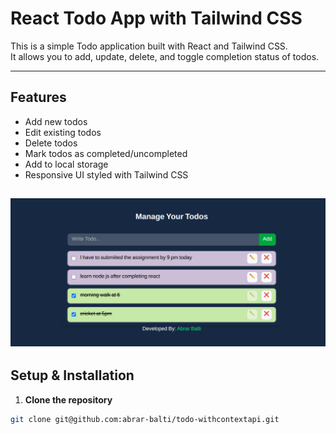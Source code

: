 # React Todo App with Tailwind CSS

This is a simple Todo application built with React and Tailwind CSS.  
It allows you to add, update, delete, and toggle completion status of todos.

---

## Features

- Add new todos
- Edit existing todos
- Delete todos
- Mark todos as completed/uncompleted
- Add to local storage
- Responsive UI styled with Tailwind CSS

## ![App Screenshot](./src/assets/ss.png)

## Setup & Installation

1. **Clone the repository**

```bash
git clone git@github.com:abrar-balti/todo-withcontextapi.git

```
